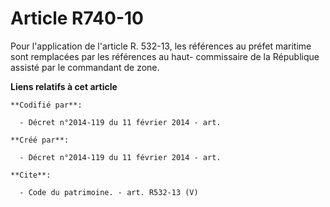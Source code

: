 # Article R740-10

Pour l'application de l'article R. 532-13, les références au préfet maritime sont remplacées par les références au haut-
commissaire de la République assisté par le commandant de zone.

**Liens relatifs à cet article**

	**Codifié par**:

	  - Décret n°2014-119 du 11 février 2014 - art.

	**Créé par**:

	  - Décret n°2014-119 du 11 février 2014 - art.

	**Cite**:

	  - Code du patrimoine. - art. R532-13 (V)
